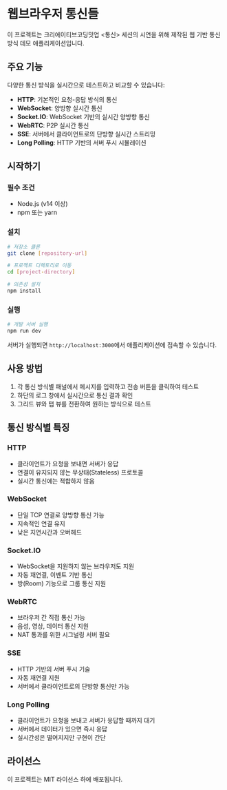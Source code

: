 # 웹브라우저 통신들

이 프로젝트는 크리에이티브코딩밋업 <통신> 세션의 시연을 위해 제작된 웹 기반 통신 방식 데모 애플리케이션입니다.

## 주요 기능

다양한 통신 방식을 실시간으로 테스트하고 비교할 수 있습니다:

- **HTTP**: 기본적인 요청-응답 방식의 통신
- **WebSocket**: 양방향 실시간 통신
- **Socket.IO**: WebSocket 기반의 실시간 양방향 통신
- **WebRTC**: P2P 실시간 통신
- **SSE**: 서버에서 클라이언트로의 단방향 실시간 스트리밍
- **Long Polling**: HTTP 기반의 서버 푸시 시뮬레이션

## 시작하기

### 필수 조건

- Node.js (v14 이상)
- npm 또는 yarn

### 설치

```bash
# 저장소 클론
git clone [repository-url]

# 프로젝트 디렉토리로 이동
cd [project-directory]

# 의존성 설치
npm install
```

### 실행

```bash
# 개발 서버 실행
npm run dev
```

서버가 실행되면 `http://localhost:3000`에서 애플리케이션에 접속할 수 있습니다.

## 사용 방법

1. 각 통신 방식별 패널에서 메시지를 입력하고 전송 버튼을 클릭하여 테스트
2. 하단의 로그 창에서 실시간으로 통신 결과 확인
3. 그리드 뷰와 탭 뷰를 전환하여 원하는 방식으로 테스트

## 통신 방식별 특징

### HTTP
- 클라이언트가 요청을 보내면 서버가 응답
- 연결이 유지되지 않는 무상태(Stateless) 프로토콜
- 실시간 통신에는 적합하지 않음

### WebSocket
- 단일 TCP 연결로 양방향 통신 가능
- 지속적인 연결 유지
- 낮은 지연시간과 오버헤드

### Socket.IO
- WebSocket을 지원하지 않는 브라우저도 지원
- 자동 재연결, 이벤트 기반 통신
- 방(Room) 기능으로 그룹 통신 지원



### WebRTC
- 브라우저 간 직접 통신 가능
- 음성, 영상, 데이터 통신 지원
- NAT 통과를 위한 시그널링 서버 필요

### SSE
- HTTP 기반의 서버 푸시 기술
- 자동 재연결 지원
- 서버에서 클라이언트로의 단방향 통신만 가능

### Long Polling
- 클라이언트가 요청을 보내고 서버가 응답할 때까지 대기
- 서버에서 데이터가 있으면 즉시 응답
- 실시간성은 떨어지지만 구현이 간단

## 라이선스

이 프로젝트는 MIT 라이선스 하에 배포됩니다. 